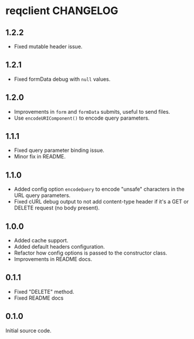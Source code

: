 reqclient CHANGELOG
===================


1.2.2
-----

* Fixed mutable header issue.


1.2.1
-----

* Fixed formData debug with `null` values.


1.2.0
-----

* Improvements in `form` and `formData` submits, useful
  to send files.
* Use `encodeURIComponent()` to encode query parameters.


1.1.1
-----

* Fixed query parameter binding issue.
* Minor fix in README.


1.1.0
-----

* Added config option `encodeQuery` to encode "unsafe" characters
  in the URL query parameters.
* Fixed cURL debug output to not add content-type header
  if it's a GET or DELETE request (no body present).


1.0.0
-----

* Added cache support.
* Added default headers configuration.
* Refactor how config options is passed to
  the constructor class.
* Improvements in README docs.


0.1.1
-----

* Fixed "DELETE" method.
* Fixed README docs


0.1.0
-----

Initial source code.
